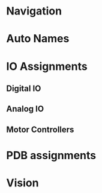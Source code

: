 # Navigation

# Auto Names

# IO Assignments

## Digital IO

## Analog IO

## Motor Controllers

# PDB assignments

# Vision
